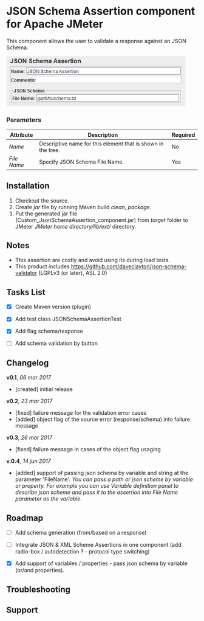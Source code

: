 # JSON Schema Assertion component for Apache JMeter
This component allows the user to validate a response against an JSON Schema.

![Screenshot for Control-Panel of JSON Schema Assertion](/JSONSchemaAssertion.png)

### Parameters
Attribute | Description | Required
------------ | ------------- | -------------
_Name_ | Descriptive name for this element that is shown in the tree. | No
_File Name_ | Specify JSON Schema File Name. | Yes


## Installation
1. Checkout the source.
2. Create _jar_ file by running Maven build _clean, package_.
3. Put the generated jar file (Custom_JsonSchemaAssertion_component.jar) from _target_ folder to JMeter _JMeter home directory/lib/ext/_ directory.


## Notes
- This assertion are costly and avoid using its during load tests.
- This product includes https://github.com/daveclayton/json-schema-validator (LGPLv3 (or later), ASL 2.0)


## Tasks List
- [x] Create Maven version (plugin)
- [x] Add test class JSONSchemaAssertionTest
- [x] Add flag schema/response
- [ ] Add schema validation by button


## Changelog
**v0.1**, _06 mar 2017_
  - [created] initial release
  
**v0.2**, _23 mar 2017_
  - [fixed] failure message for the validation error cases
  - [added] object flag of the source error (response/schema) into failure message

**v0.3**, _26 mar 2017_
  - [fixed] failure message in cases of the object flag usaging

**v.0.4**, _14 jun 2017_
  - [added] support of passing json schema by variable and string at the parameter 'FileName'. _You can pass a path or json scheme by variable or property. For example you can use Variable definition panel to describe json scheme and pass it to the assertion into File Name parameter as the variable._


## Roadmap
- [ ] Add schema generation (from/based on a response)
- [ ] Integrate JSON & XML Scheme Assertions in one component (add radio-box / autodetection ? - protocol type switching)
- [x] Add support of variables / properties - pass json schema by variable (or/and properties).


## Troubleshooting


## Support

